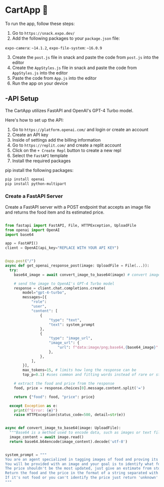 # CartApp 🛒

To run the app, follow these steps:

1. Go to `https://snack.expo.dev/`
2. Add the following packages to your `package.json` file:

`expo-camera`: `~14.1.2`,
`expo-file-system`: `~16.0.9`

3. Create the `post.js` file in snack and paste the code from `post.js` into the editor
4. Create the `AppStyles.js` file in snack and paste the code from `AppStyles.js` into the editor
5. Paste the code from `App.js` into the editor
6. Run the app on your device

## -API Setup

The CartApp utilizes FastAPI and OpenAI's GPT-4 Turbo model. 

Here's how to set up the API:

1. Go to `https://platform.openai.com/` and login or create an account
2. Create an API key
3. Inside of settings add the billing information
4. Go to `https://replit.com/` and create a replit account
5. Click on the `+ Create Repl` button to create a new repl
6. Select the `FastAPI` template
7. Install the required packages

pip install the following packages:

```bash
pip install openai
pip install python-multipart
```

### Create a FastAPI Server
Create a FastAPI server with a POST endpoint that accepts an image file and returns the food item and its estimated price.

```python

from fastapi import FastAPI, File, HTTPException, UploadFile
from openai import OpenAI
import base64

app = FastAPI()
client = OpenAI(api_key="REPLACE WITH YOUR API KEY")


@app.post("/")
async def get_openai_response_post(image: UploadFile = File(...)):
  try:
    base64_image = await convert_image_to_base64(image) # convert image to base64

    # send the image to OpenAI's GPT-4 Turbo model
    response = client.chat.completions.create(
        model="gpt-4-turbo",
        messages=[{
            "role":
            "user",
            "content": [
                {
                    "type": "text",
                    "text": system_prompt
                },
                {
                    "type": "image_url",
                    "image_url": {
                        "url": f"data:image/png;base64,{base64_image}"
                    },
                },
            ],
        }],
        max_tokens=15, # limits how long the response can be
        top_p=0.1) #uses common and fitting words instead of rare or strange ones so it makes the response more predictable

    # extract the food and price from the response
    food, price = response.choices[0].message.content.split('=')

    return {"food": food, "price": price}

  except Exception as e:
    print(f"Error: {e}")
    raise HTTPException(status_code=500, detail=str(e))


async def convert_image_to_base64(image: UploadFile):
  """Base64 is a method used to encode data, such as images or text files, into a string of characters that can be easily transmitted over the internet or stored in a text-based format."""
  image_content = await image.read()
  return base64.b64encode(image_content).decode('utf-8')


system_prompt = """
You are an agent specialized in tagging images of food and proving its possible price.
You will be provided with an image and your goal is to identify what food it is and it's estimated price.
The price shouldn't be the most updated, just give an estimate from stores like Walmart, Publix, Whole Foods, etc.
Return the food and the price in the format of a string separated with an equal sign, like this: Oldfashioned Oatmeal=3.99
If it's not food or you can't identify the price just return 'unknown' for both price and food.
"""